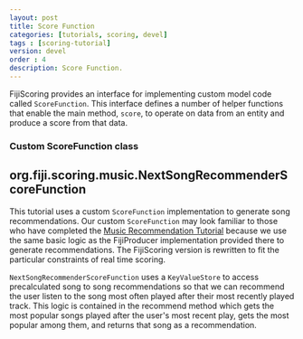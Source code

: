 ```yaml
---
layout: post
title: Score Function
categories: [tutorials, scoring, devel]
tags : [scoring-tutorial]
version: devel
order : 4
description: Score Function.
---
```

FijiScoring provides an interface for implementing custom model code called `ScoreFunction`.
This interface defines a number of helper functions that enable the main method, `score`,
to operate on data from an entity and produce a score from that data.

### Custom ScoreFunction class

<div id="accordion-container">
  <h2 class="accordion-header">org.fiji.scoring.music.NextSongRecommenderScoreFunction</h2>
  <div class="accordion-content">
    <script src="http://gist-it.appspot.com/github/fijiproject/fiji-scoring-music/raw/{{site.scoring_devel_branch}}/src/main/java/org/fiji/scoring/music/NextSongRecommenderScoreFunction.java"> </script>
  </div>
</div>

This tutorial uses a custom `ScoreFunction` implementation to generate song
recommendations. Our custom `ScoreFunction` may look familiar to those who have
completed the [Music Recommendation Tutorial]({{site.tutorial_music_devel}}/music-overview/)
because we use the same basic logic as the
FijiProducer implementation provided there to generate recommendations. The FijiScoring
version is rewritten to fit the particular constraints of real time scoring.

`NextSongRecommenderScoreFunction` uses a `KeyValueStore` to access precalculated
song to song recommendations so that we can recommend the user listen to the song most
often played after their most recently played track. This logic is contained in the
recommend method which gets the most popular songs played after the user's most
recent play, gets the most popular among them, and returns that song as a recommendation.
